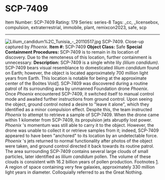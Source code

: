 # SCP-7409
Item Number: SCP-7409
Rating: 179
Series: series-8
Tags: _cc, _licensebox, compulsion, extraterrestrial, immobile, plant, remixcon2023, safe, scp

---

![Lilium_candidum%2C_Tunisia_-_20110517.jpg](https://upload.wikimedia.org/wikipedia/commons/f/f0/Lilium_candidum%2C_Tunisia_-_20110517.jpg)
SCP-7409. Close-up captured by _Phoenix_.
**Item #:** SCP-7409
**Object Class:** Safe
**Special Containment Procedures:** SCP-7409 is to remain in its location of discovery. Due to the remoteness of this location, further containment is unnecessary.
**Description:** SCP-7409 is a single white lily _(lilium candidum)_.
SCP-7409 bears visual resemblance to domesticated _lilium candidum_ found on Earth; however, the object is located approximately 700 million light years from Earth. This location is notable for being at the approximate center of the Boötes Void[1](javascript:;).
SCP-7409 was discovered during a routine patrol of its surrounding area by unmanned Foundation drone _Phoenix_. Once _Phoenix_ encountered SCP-7409, it switched itself to manual control mode and awaited further instructions from ground control. Upon seeing the object, ground control noted a desire to "leave it alone", which they identified as a minor compulsion effect. Despite this, the team instructed _Phoenix_ to attempt to retrieve a sample of SCP-7409.
When the drone came within 1 kilometer from SCP-7409, its propulsion jets abruptly lost power. _Phoenix_ 's momentum was still able to carry it to the object. However, the drone was unable to collect it or retrieve samples from it; indeed, SCP-7409 appeared to have been "anchored" to its location by an undetectable force. _Phoenix_ 's jets returned to normal functionality after photos of the object were taken, and ground control directed it back towards its routine patrol.
The area surrounding SCP-7409 contains several large clouds of small particles, later identified as _lilium candidum_ pollen. The volume of these clouds is consistent with 16.2 billion years of pollen production.
Footnotes
[1](javascript:;). A region of space containing very few galaxies, approximately 330 million light years in diameter. Colloquially referred to as the Great Nothing.